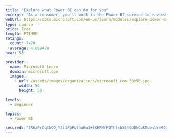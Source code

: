 ```yaml
---
title: "Explore what Power BI can do for you"
excerpt: "As a consumer, you'll work in the Power BI service to review and interact with content that has been shared with you. This module provides the foundational information that you need to work effectively in the Power BI service."
webUrl: https://docs.microsoft.com/en-us/learn/modules/explore-power-bi-service/
type: course
price: Free
length: PT1H9M
ratings:
  count: 7470
  average: 4.669478
heat: 55

provider:
  name: Microsoft Learn
  domain: microsoft.com
  images:
    - url: /assets/images/organizations/microsoft.com-50x50.jpg
      width: 50
      height: 50

levels:
  - Beginner

topics:
  - Power BI

secured: "tR6aFrGqtkCQjY3l3PbPq7haEu1+lKHPWfFOThlsbS540UDkCukMqmvUrm9QaeAjI9FLztID7RF/OB0C35C+z5utz7+nBl9mMPZ+l197v7pHLKGcu1A7HFemmTbZzK+QYPFPT5smWEDVZf0yVNVDDeLF/pVBKJ+gmqQgJ+2vQdQNmmMFGCm/z78XR2WI10CNpYEA+yZtus3lnupcsQWJROdz7xraFEorxgmV2A2lBun/XsU9kqTT/a2FMPWC0CSO4O+mZN1l3nCRmdDpr36C+tNUDyRVyFC/LPdxzm0y+o8zf1G04gzLWdP6xXApWZQHpGOqOMj7Pi23+vV6ApOjwWCGTc9biX4Eo4ZeF8CnVs1sFyCuxmS87KWXRgxPIUp4yBgUREx8VypC260Tw6VGGzwNeZUTaIphDGKR9BfVLaY=;DVbRwFGTEHhDaTknH+76ng=="
---
```


